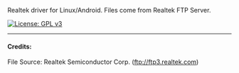 Realtek driver for Linux/Android. Files come from Realtek FTP Server.

[![License: GPL v3](https://img.shields.io/badge/License-GPLv3-blue.svg)](https://raw.githubusercontent.com/alanfox2000/realtek-hda-release/master/LICENSE)

---------------------------------------

#### Credits:

File Source: Realtek Semiconductor Corp. (ftp://ftp3.realtek.com)

